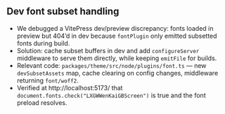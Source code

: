 ## Dev font subset handling
- We debugged a VitePress dev/preview discrepancy: fonts loaded in preview but 404’d in dev because `fontPlugin` only emitted subsetted fonts during build.
- Solution: cache subset buffers in dev and add `configureServer` middleware to serve them directly, while keeping `emitFile` for builds.
- Relevant code: `packages/theme/src/node/plugins/font.ts` — new `devSubsetAssets` map, cache clearing on config changes, middleware returning `font/woff2`.
- Verified at http://localhost:5173/ that `document.fonts.check("LXGWWenKaiGBScreen")` is true and the font preload resolves.
